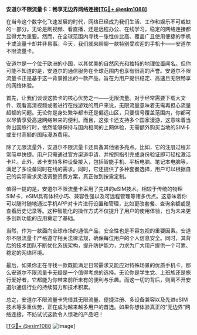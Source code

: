 **安道尔不限流量卡：畅享无边界网络连接[[TG💪+ @esim1088](https://t.me/s/esim1088)]**

在当今这个数字化飞速发展的时代，网络已经成为我们生活、工作和娱乐不可或缺的一部分。无论是刷视频、看直播，还是远程办公、在线学习，稳定的网络连接都显得尤为重要。然而，在全球范围内寻找一张性价比高、覆盖广且使用便捷的手机卡或流量卡却并非易事。今天，我们就来聊聊一款特别受欢迎的手机卡——安道尔不限流量卡。

安道尔是一个位于欧洲的小国，以其优美的自然风光和独特的地理位置闻名。但你可能不知道的是，安道尔的通信服务在全球范围内也享有很高的声誉。安道尔不限流量卡正是基于这一背景推出的一款产品，旨在为用户提供稳定、高速且无限畅享的网络体验。

首先，让我们谈谈这款卡的核心优势之一——无限流量。对于经常需要下载大文件、观看高清视频或者进行在线游戏的用户来说，无限流量意味着无需再担心流量超额的问题。无论你是身处繁华都市还是偏远山区，只要信号覆盖范围内，你都可以尽情享受高速网络带来的便利。而且，这张卡还支持多个国家漫游，这意味着当你出国旅行时，依然能够保持与国内相同的上网体验，无需额外购买当地的SIM卡或支付高额的国际漫游费用。

除了无限流量外，安道尔不限流量卡还具备其他诸多亮点。比如，它的注册过程非常简单快捷。用户只需通过官方渠道申请，并按照指引完成身份验证即可轻松激活卡片。此外，该卡支持多种设备接入，包括智能手机、平板电脑、笔记本电脑等，满足了多设备同时在线的需求。同时，它还提供了多种套餐选择，用户可以根据自己的实际需求灵活调整资费方案，真正做到按需定制。

值得一提的是，安道尔不限流量卡采用了先进的eSIM技术。相较于传统的物理SIM卡，eSIM具有体积小巧、兼容性强以及可远程管理等诸多优点。这意味着你可以随时随地通过手机APP对卡片进行设置和管理，比如更改套餐、查询余额或是查看历史记录等。这种智能化的操作方式不仅提升了用户的使用体验，也为未来更多创新功能的应用奠定了基础。

当然，作为一款面向全球市场的通信产品，安全性也是不容忽视的重要因素。安道尔不限流量卡严格遵守相关法律法规，确保每位用户的个人信息安全。同时，其背后的技术团队不断优化系统架构，提升防护能力，力求为广大用户提供一个可靠、稳定的网络环境。

最后，如果你正在寻找一款既能满足日常需求又能应对特殊场景的优质手机卡，那么安道尔不限流量卡无疑是一个值得考虑的选择。无论你是学生党、上班族还是旅行爱好者，它都能为你带来前所未有的便利与乐趣。而这一切的背后，则离不开安道尔通信行业的持续努力和技术积累。

总之，安道尔不限流量卡凭借其无限流量、便捷注册、多设备兼容以及先进eSIM技术等多重优势，正在成为越来越多用户的首选。如果你想体验真正的“无边界”网络连接，不妨试试这款令人惊艳的产品吧！

[[TG💪+ @esim1088](https://t.me/s/esim1088) ![Image](https://i.postimg.cc/4NQfJmqS/Snipaste-2025-05-13-00-14-12.png)]